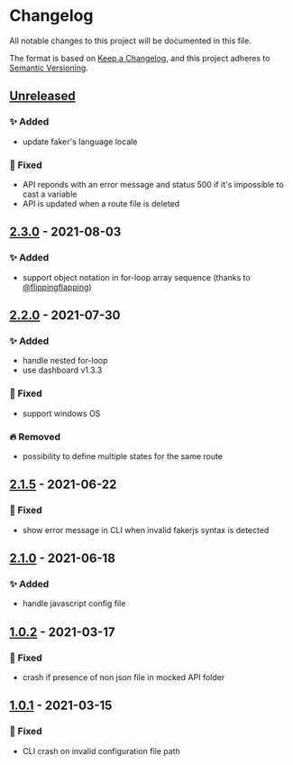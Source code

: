 # Changelog
All notable changes to this project will be documented in this file.

The format is based on [Keep a Changelog](https://keepachangelog.com/en/1.0.0/),
and this project adheres to [Semantic Versioning](https://semver.org/spec/v2.0.0.html).

## [Unreleased]
### ✨ Added
- update faker's language locale

### 🐛 Fixed
- API reponds with an error message and status 500 if it's impossible to cast a variable 
- API is updated when a route file is deleted

## [2.3.0] - 2021-08-03
### ✨ Added
- support object notation in for-loop array sequence (thanks to [@flippingflapping](https://github.com/flippingflapping))

## [2.2.0] - 2021-07-30
### ✨ Added
- handle nested for-loop
- use dashboard v1.3.3

### 🐛 Fixed
- support windows OS

### 🔥 Removed
- possibility to define multiple states for the same route

## [2.1.5] - 2021-06-22
### 🐛 Fixed
- show error message in CLI when invalid fakerjs syntax is detected

## [2.1.0] - 2021-06-18
### ✨ Added
- handle javascript config file


## [1.0.2] - 2021-03-17
### 🐛 Fixed
- crash if presence of non json file in mocked API folder

## [1.0.1] - 2021-03-15
### 🐛 Fixed
- CLI crash on invalid configuration file path


[Unreleased]: ./compare/v2.3.0...HEAD
[2.3.0]: ./releases/tag/v2.3.0
[2.2.0]: ./releases/tag/v2.2.0
[2.1.5]: ./releases/tag/v2.1.5
[2.1.0]: ./releases/tag/v2.1.0
[1.0.2]: ./releases/tag/v1.0.2
[1.0.1]: ./releases/tag/v1.0.1
